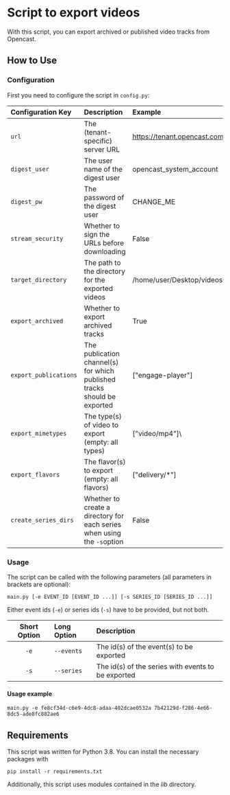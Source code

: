# Script to export videos

With this script, you can export archived or published video tracks from Opencast.

## How to Use

### Configuration

First you need to configure the script in `config.py`:

| Configuration Key     | Description                                                              | Example                     |
| :-------------------- | :----------------------------------------------------------------------- | :-------------------------- |
| `url`                 | The (tenant-specific) server URL                                         | https://tenant.opencast.com |
| `digest_user`         | The user name of the digest user                                         | opencast_system_account     |
| `digest_pw`           | The password of the digest user                                          | CHANGE_ME                   |
| `stream_security`     | Whether to sign the URLs before downloading                              | False                       |
| `target_directory`    | The path to the directory for the exported videos                        | /home/user/Desktop/videos   |
| `export_archived`     | Whether to export archived tracks                                        | True                        |
| `export_publications` | The publication channel(s) for which published tracks should be exported | \["engage-player"\]         |
| `export_mimetypes`    | The type(s) of video to export (empty: all types)                        | \["video/mp4"]\             |
| `export_flavors`      | The flavor(s) to export (empty: all flavors)                             | \["delivery/*"\]            |
| `create_series_dirs`  | Whether to create a directory for each series when using the `-s`option  | False                       |

### Usage

The script can be called with the following parameters (all parameters in brackets are optional):

`main.py [-e EVENT_ID [EVENT_ID ...]] [-s SERIES_ID [SERIES_ID ...]]`

Either event ids (`-e`) or series ids (`-s`) have to be provided, but not both.

| Short Option | Long Option | Description                                                     |
| :----------: | :---------- | :-------------------------------------------------------------- |
| `-e`         | `--events`  | The id(s) of the event(s) to be exported                        |
| `-s`         | `--series`  | The id(s) of the series with events to be exported              |

#### Usage example

`main.py -e fe8cf34d-c6e9-4dc8-adaa-402dcae0532a 7b42129d-f286-4e66-8dc5-ade8fc882ae6`

## Requirements

This script was written for Python 3.8. You can install the necessary packages with

`pip install -r requirements.txt`

Additionally, this script uses modules contained in the _lib_ directory.